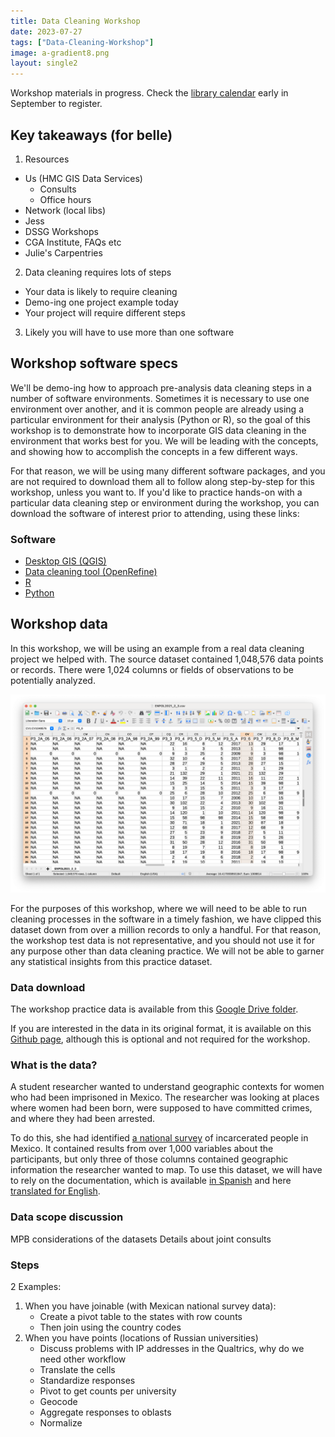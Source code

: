 ```yaml
---
title: Data Cleaning Workshop
date: 2023-07-27
tags: ["Data-Cleaning-Workshop"]
image: a-gradient8.png
layout: single2
---
```


Workshop materials in progress. Check the [library calendar](https://libcal.library.harvard.edu/calendar/main?cid=15049&t=d&d=0000-00-00&cal=15049&inc=0) early in September to register. 

## Key takeaways (for belle)

1. Resources
- Us (HMC GIS Data Services)
     - Consults
     - Office hours
- Network (local libs)
- Jess
- DSSG Workshops
- CGA Institute, FAQs etc
- Julie's Carpentries

2. Data cleaning requires lots of steps
- Your data is likely to require cleaning
- Demo-ing one project example today
- Your project will require different steps

3. Likely you will have to use more than one software

## Workshop software specs

We'll be demo-ing how to approach pre-analysis data cleaning steps in a number of software environments. Sometimes it is necessary to use one environment over another, and it is common people are already using a particular environment for their analysis (Python or R), so the goal of this workshop is to demonstrate how to incorporate GIS data cleaning in the environment that works best for you. We will be leading with the concepts, and showing how to accomplish the concepts in a few different ways.

For that reason, we will be using many different software packages, and you are not required to download them all to follow along step-by-step for this workshop, unless you want to. If you'd like to practice hands-on with a particular data cleaning step or environment during the workshop, you can download the software of interest prior to attending, using these  links:

### Software
- [Desktop GIS (QGIS)](https://mapping.share.library.harvard.edu/tutorials/census-data-primer/download-software/)
- [Data cleaning tool (OpenRefine)](https://jcszamosi.github.io/2017-12-14-McMaster/install.html)
- [R](https://jcszamosi.github.io/2017-12-14-McMaster/install.html)
- [Python](https://www.tutorialsteacher.com/python/install-python)


## Workshop data

In this workshop, we will be using an example from a real data cleaning project we helped with. The source dataset contained 1,048,576 data points or records. There were 1,024 columns or fields of observations to be potentially analyzed.

![Screen capture of the original source data showing many messy rows and columns](media/dimensions.png)

For the purposes of this workshop, where we will need to be able to run cleaning processes in the software in a timely fashion, we have clipped this dataset down from over a million records to only a handful. For that reason, the workshop test data is not representative, and you should not use it for any purpose other than data cleaning practice. We will not be able to garner any statistical insights from this practice dataset.

### Data download

The workshop practice data is available from this [Google Drive folder](https://drive.google.com/drive/folders/1JILKFS7P9FV4EAui1gAuT1rqgPcnaqls?usp=sharing).

If you are interested in the data in its original format, it is available on this [Github page](https://github.com/HarvardMapCollection/jb-pae), although this is optional and not required for the workshop.

### What is the data?

A student researcher wanted to understand geographic contexts for women who had been imprisoned in Mexico. The researcher was looking at places where women had been born, were supposed to have committed crimes, and where they had been arrested.

To do this, she had identified [a national survey](https://www.inegi.org.mx/programas/enpol/2021/#Microdatos) of incarcerated people in Mexico. It contained results from over 1,000 variables about the participants, but only three of those columns contained geographic information the researcher wanted to map. To use this dataset, we will have to rely on the documentation, which is available [in Spanish](https://github.com/HarvardMapCollection/jb-pae/blob/main/documentation/2021_enpol_cuestionario_principal.pdf) and here [translated for English](https://github.com/HarvardMapCollection/jb-pae/blob/main/documentation/2021_enpol_cuestionario_principal_english_translation.pdf).

### Data scope discussion
MPB considerations of the datasets
Details about joint consults


### Steps

2 Examples:

1. When you have joinable (with Mexican national survey data):
    - Create a pivot table to the states with row counts
    - Then join using the country codes
2. When you have points (locations of Russian universities)
    - Discuss problems with IP addresses in the Qualtrics, why do we need other workflow
    - Translate the cells
    - Standardize responses
    - Pivot to get counts per university
    - Geocode 
    - Aggregate responses to oblasts
    - Normalize







